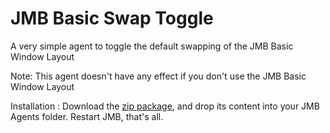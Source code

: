 # JMB Basic Swap Toggle
A very simple agent to toggle the default swapping of the JMB Basic Window Layout

Note: This agent doesn't have any effect if you don't use the JMB Basic Window Layout

Installation : Download the [zip package](https://github.com/NadiGames/JMB-Basic-Swap-Toggle/blob/main/NG%20Swap%20Toggle.1.0.zip), and drop its content into your JMB Agents folder.
Restart JMB, that's all.
